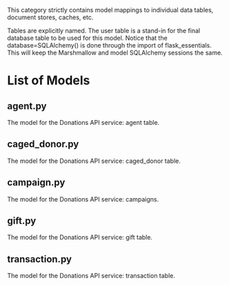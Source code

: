 This category strictly contains model mappings to individual data tables, document stores, caches, etc.

Tables are explicitly named. The user table is a stand-in for the final database table to be used for this model.
Notice that the database=SQLAlchemy() is done through the import of flask_essentials. This will keep the Marshmallow
and model SQLAlchemy sessions the same.

# List of Models

## agent.py

The model for the Donations API service: agent table.

## caged_donor.py

The model for the Donations API service: caged_donor table.

## campaign.py

The model for the Donations API service: campaigns.

## gift.py

The model for the Donations API service: gift table.

## transaction.py

The model for the Donations API service: transaction table.
